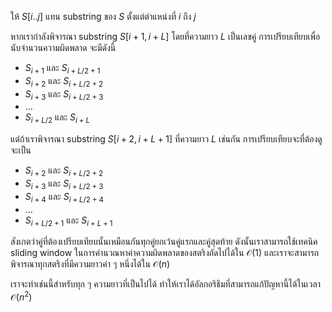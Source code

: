 ให้ $S[i..j]$ แทน substring ของ $S$ ตั้งแต่ตำแหน่งที่ $i$ ถึง $j$ 

หากเรากำลังพิจารณา substring $S[i+1, i+L]$ โดยที่ความยาว $L$ เป็นเลขคู่ การเปรียบเทียบเพื่อนับจำนวนความผิดพลาด จะมีดังนี้
- $S_{i+1}$ และ $S_{i+L/2+1}$
- $S_{i+2}$ และ $S_{i+L/2+2}$
- $S_{i+3}$ และ $S_{i+L/2+3}$
- $\dots$
- $S_{i+L/2}$ และ $S_{i+L}$

แต่ถ้าเราพิจารณา substring $S[i+2, i+L+1]$ ที่ความยาว $L$ เช่นกัน การเปรียบเทียบจะที่ต้องดูจะเป็น
- $S_{i+2}$ และ $S_{i+L/2+2}$
- $S_{i+3}$ และ $S_{i+L/2+3}$
- $S_{i+4}$ และ $S_{i+L/2+4}$
- $\dots$
- $S_{i+L/2+1}$ และ $S_{i+L+1}$

สังเกตว่าคู่ที่ต้องเปรียบเทียบนั้นเหมือนกันทุกคู่ยกเว้นคู่แรกและคู่สุดท้าย ดังนั้นเราสามารถใช้เทคนิค sliding window ในการคำนวณหาค่าความผิดพลาดของสตริงถัดไปได้ใน $\mathcal{O}(1)$ และเราจะสามารถพิจารณาทุกสตริงที่มีความยาวค่า ๆ หนึ่งได้ใน $\mathcal{O}(n)$

เราจะทำเช่นนี้สำหรับทุก ๆ ความยาวที่เป็นไปได้ ทำให้เราได้อัลกอริธึมที่สามารถแก้ปัญหานี้ได้ในเวลา $\mathcal{O}(n^2)$
